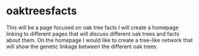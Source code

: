 # oaktreesfacts
This will be a page focused on oak tree facts
I will create a homepage linking to different pages that will discuss different oak trees and facts about them.
On the homepage I would like to create a tree-like network that will show the genetic linkage between the different oak trees.